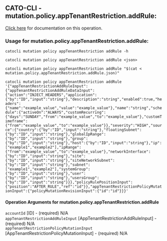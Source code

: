 
## CATO-CLI - mutation.policy.appTenantRestriction.addRule:
[Click here](https://api.catonetworks.com/documentation/#mutation-mutation.policy.appTenantRestriction.addRule) for documentation on this operation.

### Usage for mutation.policy.appTenantRestriction.addRule:

`catocli mutation policy appTenantRestriction addRule -h`

`catocli mutation policy appTenantRestriction addRule <json>`

`catocli mutation policy appTenantRestriction addRule "$(cat < mutation.policy.appTenantRestriction.addRule.json)"`

`catocli mutation policy appTenantRestriction addRule '{"appTenantRestrictionAddRuleInput":{"appTenantRestrictionAddRuleDataInput":{"action":"INJECT_HEADERS","application":{"by":"ID","input":"string"},"description":"string","enabled":true,"headers":{"name":"example_value","value":"example_value"},"name":"string","schedule":{"activeOn":"ALWAYS","customRecurring":{"days":"SUNDAY","from":"example_value","to":"example_value"},"customTimeframe":{"from":"example_value","to":"example_value"}},"severity":"HIGH","source":{"country":{"by":"ID","input":"string"},"floatingSubnet":{"by":"ID","input":"string"},"globalIpRange":{"by":"ID","input":"string"},"group":{"by":"ID","input":"string"},"host":{"by":"ID","input":"string"},"ip":["example1","example2"],"ipRange":{"from":"example_value","to":"example_value"},"networkInterface":{"by":"ID","input":"string"},"site":{"by":"ID","input":"string"},"siteNetworkSubnet":{"by":"ID","input":"string"},"subnet":["example1","example2"],"systemGroup":{"by":"ID","input":"string"},"user":{"by":"ID","input":"string"},"usersGroup":{"by":"ID","input":"string"}}},"policyRulePositionInput":{"position":"AFTER_RULE","ref":"id"}},"appTenantRestrictionPolicyMutationInput":{"policyMutationRevisionInput":{"id":"id"}}}'`


#### Operation Arguments for mutation.policy.appTenantRestriction.addRule ####

`accountId` [ID] - (required) N/A    
`appTenantRestrictionAddRuleInput` [AppTenantRestrictionAddRuleInput] - (required) N/A    
`appTenantRestrictionPolicyMutationInput` [AppTenantRestrictionPolicyMutationInput] - (required) N/A    
